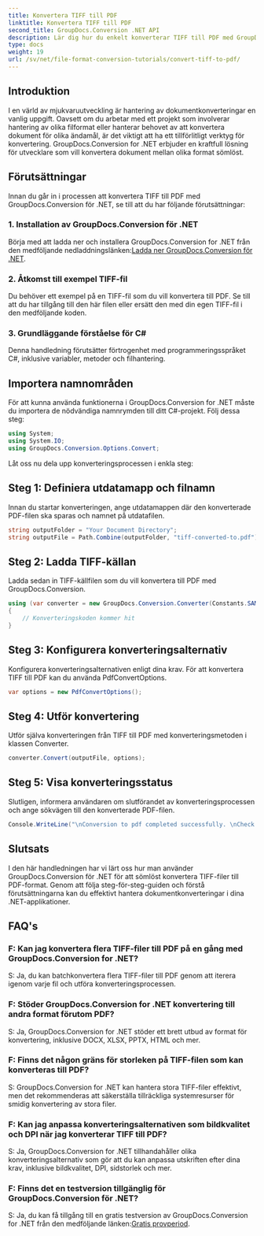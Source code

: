 ```yaml
---
title: Konvertera TIFF till PDF
linktitle: Konvertera TIFF till PDF
second_title: GroupDocs.Conversion .NET API
description: Lär dig hur du enkelt konverterar TIFF till PDF med GroupDocs.Conversion for .NET. Enkel, effektiv och sömlös lösning för dokumentkonvertering.
type: docs
weight: 19
url: /sv/net/file-format-conversion-tutorials/convert-tiff-to-pdf/
---
```

## Introduktion

I en värld av mjukvaruutveckling är hantering av dokumentkonverteringar en vanlig uppgift. Oavsett om du arbetar med ett projekt som involverar hantering av olika filformat eller hanterar behovet av att konvertera dokument för olika ändamål, är det viktigt att ha ett tillförlitligt verktyg för konvertering. GroupDocs.Conversion for .NET erbjuder en kraftfull lösning för utvecklare som vill konvertera dokument mellan olika format sömlöst.

## Förutsättningar

Innan du går in i processen att konvertera TIFF till PDF med GroupDocs.Conversion för .NET, se till att du har följande förutsättningar:

### 1. Installation av GroupDocs.Conversion för .NET
 Börja med att ladda ner och installera GroupDocs.Conversion for .NET från den medföljande nedladdningslänken:[Ladda ner GroupDocs.Conversion för .NET](https://releases.groupdocs.com/conversion/net/).

### 2. Åtkomst till exempel TIFF-fil
Du behöver ett exempel på en TIFF-fil som du vill konvertera till PDF. Se till att du har tillgång till den här filen eller ersätt den med din egen TIFF-fil i den medföljande koden.

### 3. Grundläggande förståelse för C#
Denna handledning förutsätter förtrogenhet med programmeringsspråket C#, inklusive variabler, metoder och filhantering.

## Importera namnområden

För att kunna använda funktionerna i GroupDocs.Conversion for .NET måste du importera de nödvändiga namnrymden till ditt C#-projekt. Följ dessa steg:

```csharp
using System;
using System.IO;
using GroupDocs.Conversion.Options.Convert;
```

Låt oss nu dela upp konverteringsprocessen i enkla steg:

## Steg 1: Definiera utdatamapp och filnamn

Innan du startar konverteringen, ange utdatamappen där den konverterade PDF-filen ska sparas och namnet på utdatafilen.

```csharp
string outputFolder = "Your Document Directory";
string outputFile = Path.Combine(outputFolder, "tiff-converted-to.pdf");
```

## Steg 2: Ladda TIFF-källan

Ladda sedan in TIFF-källfilen som du vill konvertera till PDF med GroupDocs.Conversion.

```csharp
using (var converter = new GroupDocs.Conversion.Converter(Constants.SAMPLE_TIFF))
{
    // Konverteringskoden kommer hit
}
```

## Steg 3: Konfigurera konverteringsalternativ

Konfigurera konverteringsalternativen enligt dina krav. För att konvertera TIFF till PDF kan du använda PdfConvertOptions.

```csharp
var options = new PdfConvertOptions();
```

## Steg 4: Utför konvertering

Utför själva konverteringen från TIFF till PDF med konverteringsmetoden i klassen Converter.

```csharp
converter.Convert(outputFile, options);
```

## Steg 5: Visa konverteringsstatus

Slutligen, informera användaren om slutförandet av konverteringsprocessen och ange sökvägen till den konverterade PDF-filen.

```csharp
Console.WriteLine("\nConversion to pdf completed successfully. \nCheck output in {0}", outputFolder);
```

## Slutsats

I den här handledningen har vi lärt oss hur man använder GroupDocs.Conversion för .NET för att sömlöst konvertera TIFF-filer till PDF-format. Genom att följa steg-för-steg-guiden och förstå förutsättningarna kan du effektivt hantera dokumentkonverteringar i dina .NET-applikationer.

## FAQ's

### F: Kan jag konvertera flera TIFF-filer till PDF på en gång med GroupDocs.Conversion for .NET?

S: Ja, du kan batchkonvertera flera TIFF-filer till PDF genom att iterera igenom varje fil och utföra konverteringsprocessen.

### F: Stöder GroupDocs.Conversion for .NET konvertering till andra format förutom PDF?

S: Ja, GroupDocs.Conversion for .NET stöder ett brett utbud av format för konvertering, inklusive DOCX, XLSX, PPTX, HTML och mer.

### F: Finns det någon gräns för storleken på TIFF-filen som kan konverteras till PDF?

S: GroupDocs.Conversion for .NET kan hantera stora TIFF-filer effektivt, men det rekommenderas att säkerställa tillräckliga systemresurser för smidig konvertering av stora filer.

### F: Kan jag anpassa konverteringsalternativen som bildkvalitet och DPI när jag konverterar TIFF till PDF?

S: Ja, GroupDocs.Conversion for .NET tillhandahåller olika konverteringsalternativ som gör att du kan anpassa utskriften efter dina krav, inklusive bildkvalitet, DPI, sidstorlek och mer.

### F: Finns det en testversion tillgänglig för GroupDocs.Conversion för .NET?

 S: Ja, du kan få tillgång till en gratis testversion av GroupDocs.Conversion for .NET från den medföljande länken:[Gratis provperiod](https://releases.groupdocs.com/).